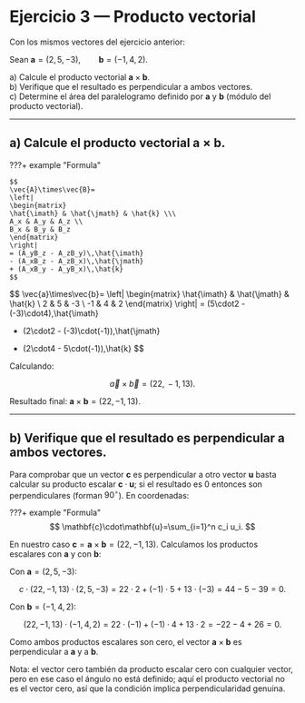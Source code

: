 # Ejercicio 3 — Producto vectorial

Con los mismos vectores del ejercicio anterior:

Sean $\mathbf{a}=(2,5,-3),\qquad \mathbf{b}=(-1,4,2).$

a) Calcule el producto vectorial $\mathbf{a}\times\mathbf{b}$.  
b) Verifique que el resultado es perpendicular a ambos vectores.  
c) Determine el área del paralelogramo definido por $\mathbf{a}$ y $\mathbf{b}$ (módulo del producto vectorial).

---

## a) Calcule el producto vectorial $\mathbf{a}\times\mathbf{b}$.

???+ example "Formula"

    $$
    \vec{A}\times\vec{B}=
    \left|
    \begin{matrix}
    \hat{\imath} & \hat{\jmath} & \hat{k} \\\
    A_x & A_y & A_z \\
    B_x & B_y & B_z
    \end{matrix}
    \right|
    = (A_yB_z - A_zB_y)\,\hat{\imath}
    - (A_xB_z - A_zB_x)\,\hat{\jmath}
    + (A_xB_y - A_yB_x)\,\hat{k}
    $$

$$
\vec{a}\times\vec{b}=
\left|
\begin{matrix}
\hat{\imath} & \hat{\jmath} & \hat{k} \\
2 & 5 & -3 \\
-1 & 4 & 2
\end{matrix}
\right|
= (5\cdot2 - (-3)\cdot4)\,\hat{\imath}
- (2\cdot2 - (-3)\cdot(-1))\,\hat{\jmath}
+ (2\cdot4 - 5\cdot(-1))\,\hat{k}
$$

Calculando:

$$
\vec{a}\times\vec{b} = (22,\,-1,\,13).
$$

Resultado final: $\mathbf{a}\times\mathbf{b} = (22, -1, 13)$.

---

## b) Verifique que el resultado es perpendicular a ambos vectores.

Para comprobar que un vector $\mathbf{c}$ es perpendicular a otro vector $\mathbf{u}$ basta calcular su producto escalar $\mathbf{c}\cdot\mathbf{u}$; si el resultado es 0 entonces son perpendiculares (forman $90^\circ$). En coordenadas:

???+ example "Formula"
    $$
    \mathbf{c}\cdot\mathbf{u}=\sum_{i=1}^n c_i u_i.
    $$

En nuestro caso $\mathbf{c}=\mathbf{a}\times\mathbf{b}=(22,-1,13)$. Calculamos los productos escalares con $\mathbf{a}$ y con $\mathbf{b}$:

Con $\mathbf{a}=(2,5,-3)$:

$$
c \cdot (22,-1,13)\cdot(2,5,-3) = 22\cdot2 + (-1)\cdot5 + 13\cdot(-3) = 44 -5 -39 = 0.
$$

Con $\mathbf{b}=(-1,4,2)$:

$$
(22,-1,13)\cdot(-1,4,2) = 22\cdot(-1) + (-1)\cdot4 + 13\cdot2 = -22 -4 +26 = 0.
$$

Como ambos productos escalares son cero, el vector $\mathbf{a}\times\mathbf{b}$ es perpendicular a $\mathbf{a}$ y a $\mathbf{b}$.

Nota: el vector cero también da producto escalar cero con cualquier vector, pero en ese caso el ángulo no está definido; aquí el producto vectorial no es el vector cero, así que la condición implica perpendicularidad genuina.
